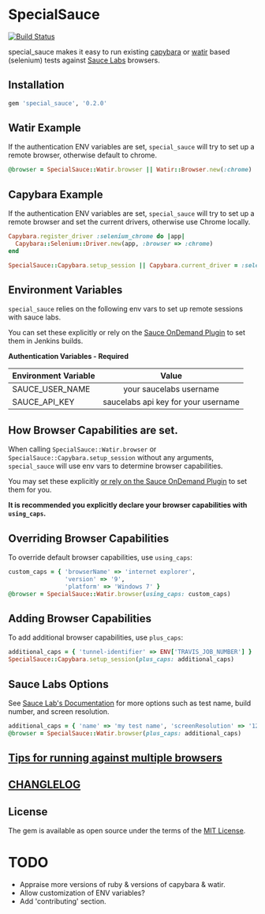 # SpecialSauce

[![Build Status](https://travis-ci.org/nativestranger/special_sauce.svg?branch=master)](https://travis-ci.org/nativestranger/special_sauce)


special_sauce makes it easy to run existing [capybara](https://github.com/teamcapybara/capybara) or [watir](https://github.com/watir/watir) based (selenium) tests against [Sauce Labs](https://saucelabs.com/) browsers.

## Installation

```ruby
gem 'special_sauce', '0.2.0'
```

## Watir Example

If the authentication ENV variables are set, `special_sauce` will try to set up a remote browser, otherwise default to chrome.

``` ruby
@browser = SpecialSauce::Watir.browser || Watir::Browser.new(:chrome)
```

## Capybara Example

If the authentication ENV variables are set, `special_sauce` will try to set up a remote browser and set the current drivers, otherwise use Chrome locally.

``` ruby
Capybara.register_driver :selenium_chrome do |app|
  Capybara::Selenium::Driver.new(app, :browser => :chrome)
end

SpecialSauce::Capybara.setup_session || Capybara.current_driver = :selenium_chrome
```

## Environment Variables

`special_sauce` relies on the following env vars to set up remote sessions with sauce labs.

You can set these explicitly or rely on the [Sauce OnDemand Plugin](https://wiki.jenkins-ci.org/display/JENKINS/Sauce+OnDemand+Plugin) to set them in Jenkins builds.

**Authentication Variables - Required**

| Environment Variable   |      Value                               |
|----------              |:----------------------------------------:|
| SAUCE_USER_NAME        | your saucelabs username                  |
| SAUCE_API_KEY          | saucelabs api key for your username      |

## How Browser Capabilities are set.

When calling `SpecialSauce::Watir.browser` or `SpecialSauce::Capybara.setup_session` without any arguments, `special_sauce` will use env vars to determine browser capabilities.

You may set these explicitly [or rely on the Sauce OnDemand Plugin](docs/JENKINS_PLUGIN_ENV.md) to set them for you.

**It is recommended you explicitly declare your browser capabilities with `using_caps`.**

## Overriding Browser Capabilities
To override default browser capabilities, use `using_caps`:

``` ruby
custom_caps = { 'browserName' => 'internet explorer',
                'version' => '9',
                'platform' => 'Windows 7' }
@browser = SpecialSauce::Watir.browser(using_caps: custom_caps)
```

## Adding Browser Capabilities
To add additional browser capabilities, use `plus_caps`:

``` ruby
additional_caps = { 'tunnel-identifier' => ENV['TRAVIS_JOB_NUMBER'] }
SpecialSauce::Capybara.setup_session(plus_caps: additional_caps)
```

## Sauce Labs Options

See [Sauce Lab's Documentation](https://wiki.saucelabs.com/display/DOCS/Test+Configuration+Options) for more options such as test name, build number, and screen resolution.

``` ruby
additional_caps = { 'name' => 'my test name', 'screenResolution' => '1280x1024' }
@browser = SpecialSauce::Watir.browser(plus_caps: additional_caps)
```

## [Tips for running against multiple browsers](docs/MULTIPLEBROWSERS.md)

## [CHANGLELOG](docs/CHANGELOG.md)

## License
The gem is available as open source under the terms of the [MIT License](http://opensource.org/licenses/MIT).

# TODO

* Appraise more versions of ruby & versions of capybara & watir.
* Allow customization of ENV variables?
* Add 'contributing' section.

